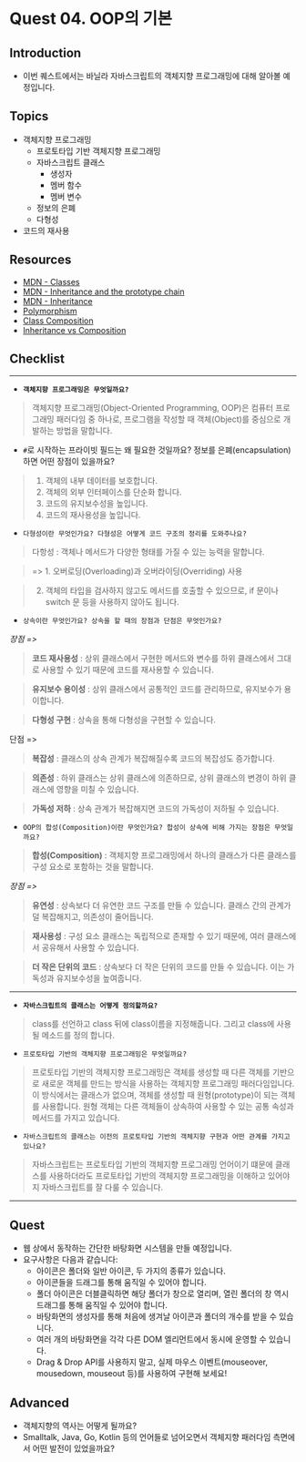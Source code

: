 # Quest 04. OOP의 기본

## Introduction

- 이번 퀘스트에서는 바닐라 자바스크립트의 객체지향 프로그래밍에 대해 알아볼 예정입니다.

## Topics

- 객체지향 프로그래밍
  - 프로토타입 기반 객체지향 프로그래밍
  - 자바스크립트 클래스
    - 생성자
    - 멤버 함수
    - 멤버 변수
  - 정보의 은폐
  - 다형성
- 코드의 재사용

## Resources

- [MDN - Classes](https://developer.mozilla.org/ko/docs/Web/JavaScript/Reference/Classes)
- [MDN - Inheritance and the prototype chain](https://developer.mozilla.org/ko/docs/Web/JavaScript/Inheritance_and_the_prototype_chain)
- [MDN - Inheritance](https://developer.mozilla.org/ko/docs/Learn/JavaScript/Objects/Inheritance)
- [Polymorphism](https://medium.com/@viktor.kukurba/object-oriented-programming-in-javascript-3-polymorphism-fb564c9f1ce8)
- [Class Composition](https://alligator.io/js/class-composition/)
- [Inheritance vs Composition](https://woowacourse.github.io/javable/post/2020-05-18-inheritance-vs-composition/)

## Checklist

---

- **`객체지향 프로그래밍은 무엇일까요?`**

> 객체지향 프로그래밍(Object-Oriented Programming, OOP)은 컴퓨터 프로그래밍 패러다임 중 하나로, 프로그램을 작성할 때 객체(Object)를 중심으로 개발하는 방법을 말합니다.

- `#`로 시작하는 프라이빗 필드는 왜 필요한 것일까요? 정보를 은폐(encapsulation)하면 어떤 장점이 있을까요?

> 1. 객체의 내부 데이터를 보호합니다.
> 2. 객체의 외부 인터페이스를 단순화 합니다.
> 3. 코드의 유지보수성을 높입니다.
> 4. 코드의 재사용성을 높입니다.

- `다형성이란 무엇인가요? 다형성은 어떻게 코드 구조의 정리를 도와주나요?`

> 다항성 : 객체나 메서드가 다양한 형태를 가질 수 있는 능력을 말합니다.

> => 1. 오버로딩(Overloading)과 오버라이딩(Overriding) 사용

> 2.  객체의 타입을 검사하지 않고도 메서드를 호출할 수 있으므로, if 문이나 switch 문 등을 사용하지 않아도 됩니다.

- `상속이란 무엇인가요? 상속을 할 때의 장점과 단점은 무엇인가요?`

_장점 =>_

> **코드 재사용성** : 상위 클래스에서 구현한 메서드와 변수를 하위 클래스에서 그대로 사용할 수 있기 때문에 코드를 재사용할 수 있습니다.

> **유지보수 용이성** : 상위 클래스에서 공통적인 코드를 관리하므로, 유지보수가 용이합니다.

> **다형성 구현** : 상속을 통해 다형성을 구현할 수 있습니다.

단점 =>

> **복잡성** : 클래스의 상속 관계가 복잡해질수록 코드의 복잡성도 증가합니다.

> **의존성** : 하위 클래스는 상위 클래스에 의존하므로, 상위 클래스의 변경이 하위 클래스에 영향을 미칠 수 있습니다.

> **가독성 저하** : 상속 관계가 복잡해지면 코드의 가독성이 저하될 수 있습니다.

- `OOP의 합성(Composition)이란 무엇인가요? 합성이 상속에 비해 가지는 장점은 무엇일까요?`

> **합성(Composition)** : 객체지향 프로그래밍에서 하나의 클래스가 다른 클래스를 구성 요소로 포함하는 것을 말합니다.

_장점 =>_

> **유연성** : 상속보다 더 유연한 코드 구조를 만들 수 있습니다. 클래스 간의 관계가 덜 복잡해지고, 의존성이 줄어듭니다.

> **재사용성** : 구성 요소 클래스는 독립적으로 존재할 수 있기 때문에, 여러 클래스에서 공유해서 사용할 수 있습니다.

> **더 작은 단위의 코드** : 상속보다 더 작은 단위의 코드를 만들 수 있습니다. 이는 가독성과 유지보수성을 높여줍니다.

---

- **`자바스크립트의 클래스는 어떻게 정의할까요?`**

> class를 선언하고 class 뒤에 class이름을 지정해줍니다.
> 그리고 class에 사용될 메소드를 정의 합니다.

- `프로토타입 기반의 객체지향 프로그래밍은 무엇일까요?`

> 프로토타입 기반의 객체지향 프로그래밍은 객체를 생성할 때 다른 객체를 기반으로 새로운 객체를 만드는 방식을 사용하는 객체지향 프로그래밍 패러다임입니다.
> 이 방식에서는 클래스가 없으며, 객체를 생성할 때 원형(prototype)이 되는 객체를 사용합니다. 원형 객체는 다른 객체들이 상속하여 사용할 수 있는 공통 속성과 메서드를 가지고 있습니다.

- `자바스크립트의 클래스는 이전의 프로토타입 기반의 객체지향 구현과 어떤 관계를 가지고 있나요?`

> 자바스크립트는 프로토타입 기반의 객체지향 프로그래밍 언어이기 떄문에 클래스를 사용하더라도 프로토타입 기반의 객체지향 프로그래밍을 이해하고 있어야지 자바스크립트를 잘 다룰 수 있습니다.

---

## Quest

- 웹 상에서 동작하는 간단한 바탕화면 시스템을 만들 예정입니다.
- 요구사항은 다음과 같습니다:
  - 아이콘은 폴더와 일반 아이콘, 두 가지의 종류가 있습니다.
  - 아이콘들을 드래그를 통해 움직일 수 있어야 합니다.
  - 폴더 아이콘은 더블클릭하면 해당 폴더가 창으로 열리며, 열린 폴더의 창 역시 드래그를 통해 움직일 수 있어야 합니다.
  - 바탕화면의 생성자를 통해 처음에 생겨날 아이콘과 폴더의 개수를 받을 수 있습니다.
  - 여러 개의 바탕화면을 각각 다른 DOM 엘리먼트에서 동시에 운영할 수 있습니다.
  - Drag & Drop API를 사용하지 말고, 실제 마우스 이벤트(mouseover, mousedown, mouseout 등)를 사용하여 구현해 보세요!

## Advanced

- 객체지향의 역사는 어떻게 될까요?
- Smalltalk, Java, Go, Kotlin 등의 언어들로 넘어오면서 객체지향 패러다임 측면에서 어떤 발전이 있었을까요?

